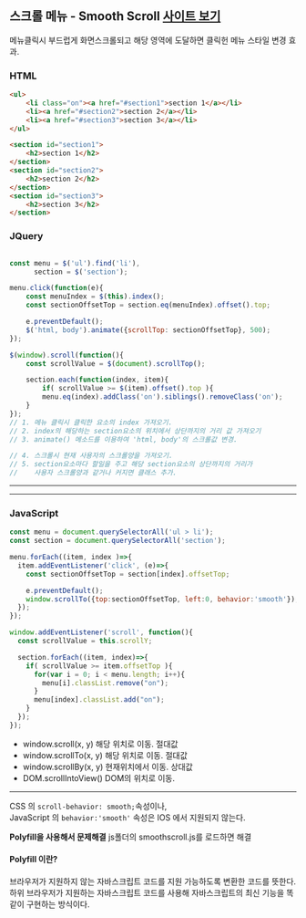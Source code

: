 ## 스크롤 메뉴 - Smooth Scroll [사이트 보기](https://franz0406.github.io/scroll-menu/)


메뉴클릭시 부드럽게 화면스크롤되고 해당 영역에 도달하면 클릭헌 메뉴 스타일 변경 효과.

### HTML
```html
<ul>
    <li class="on"><a href="#section1">section 1</a></li>
    <li><a href="#section2">section 2</a></li>
    <li><a href="#section3">section 3</a></li>
</ul>

<section id="section1">
    <h2>section 1</h2>
</section>
<section id="section2">
    <h2>section 2</h2>
</section>				
<section id="section3">
    <h2>section 3</h2>
</section>
```
### JQuery
```javascript

const menu = $('ul').find('li'),
      section = $('section');

menu.click(function(e){    
    const menuIndex = $(this).index();
    const sectionOffsetTop = section.eq(menuIndex).offset().top;

    e.preventDefault();
    $('html, body').animate({scrollTop: sectionOffsetTop}, 500);
});

$(window).scroll(function(){
    const scrollValue = $(document).scrollTop();

    section.each(function(index, item){
        if( scrollValue >= $(item).offset().top ){
        menu.eq(index).addClass('on').siblings().removeClass('on');
    }
});
// 1. 메뉴 클릭시 클릭한 요소의 index 가져오기.
// 2. index의 해당하는 section요소의 위치에서 상단까지의 거리 값 가져오기 
// 3. animate() 메소드를 이용하여 'html, body'의 스크롤값 변경.

// 4. 스크롤시 현재 사용자의 스크롤양을 가져오기.
// 5. section요소마다 할일을 주고 해당 section요소의 상단까지의 거리가
//    사용자 스크롤양과 같거나 커지면 클래스 추가.
```
---
---
### JavaScript
```javascript
const menu = document.querySelectorAll('ul > li');
const section = document.querySelectorAll('section');

menu.forEach((item, index )=>{
  item.addEventListener('click', (e)=>{
    const sectionOffsetTop = section[index].offsetTop;

    e.preventDefault();
    window.scrollTo({top:sectionOffsetTop, left:0, behavior:'smooth'});
  });
});

window.addEventListener('scroll', function(){
  const scrollValue = this.scrollY;

  section.forEach((item, index)=>{
    if( scrollValue >= item.offsetTop ){
      for(var i = 0; i < menu.length; i++){
        menu[i].classList.remove("on");
      }
      menu[index].classList.add("on");
    }
  });
});
```
- window.scroll(x, y)    해당 위치로 이동. 절대값
- window.scrollTo(x, y)  해당 위치로 이동. 절대값
- window.scrollBy(x, y)  현재위치에서 이동. 상대값
- DOM.scrollIntoView()    DOM의 위치로 이동.  
---

CSS 의 `scroll-behavior: smooth;`속성이나,  
JavaScript 의 `behavior:'smooth'` 속성은 IOS 에서 지원되지 않는다.  

**Polyfill을 사용해서 문제해결**
js폴더의 smoothscroll.js를 로드하면 해결

#### Polyfill 이란?
브라우저가 지원하지 않는 자바스크립트 코드를 지원 가능하도록 변환한 코드를 뜻한다. 하위 브라우저가 지원하는 자바스크립트 코드를 사용해 자바스크립트의 최신 기능을 똑같이 구현하는 방식이다.
